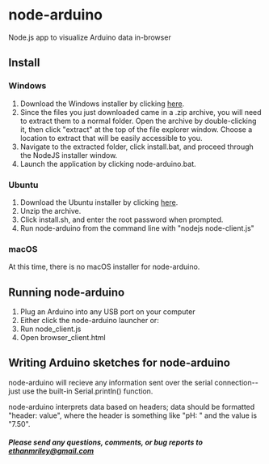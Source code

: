 # node-arduino
Node.js app to visualize Arduino data in-browser

## Install

### Windows

1. Download the Windows installer by clicking [here](https://community.csdt.rpi.edu/media/filer_public/99/b9/99b94be8-9378-4701-bbd6-df4a4453af0b/node-arduino-windows-102.zip).
2. Since the files you just downloaded came in a .zip archive, you will need to extract them to a normal folder. Open the archive by double-clicking it, then click "extract" at the top of the file explorer window. Choose a location to extract that will be easily accessible to you. 
3. Navigate to the extracted folder, click install.bat, and proceed through the NodeJS installer window.
4. Launch the application by clicking node-arduino.bat. 


### Ubuntu

1. Download the Ubuntu installer by clicking [here](https://community.csdt.rpi.edu/media/filer_public/3c/f5/3cf5d7d6-9651-4b0a-b8ff-b9e98e521385/node-arduino_ubuntu_100.zip).
2. Unzip the archive.
3. Click install.sh, and enter the root password when prompted.
4. Run node-arduino from the command line with "nodejs node-client.js"


### macOS

At this time, there is no macOS installer for node-arduino.


## Running node-arduino

1. Plug an Arduino into any USB port on your computer
2. Either click the node-arduino launcher or:
3. Run node_client.js 
4. Open browser_client.html


## Writing Arduino sketches for node-arduino

node-arduino will recieve any information sent over the serial connection--just use the built-in Serial.println() function. 

node-arduino interprets data based on headers; data should be formatted "header: value", where the header is something like "pH: " and the value is "7.50".


##### Please send any questions, comments, or bug reports to ethanmriley@gmail.com